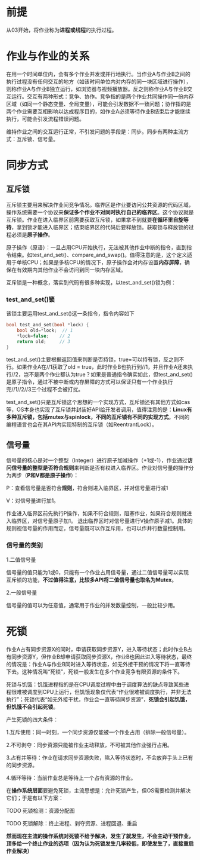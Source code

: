 # 前提

从03开始，将作业称为**进程或线程**的执行过程。

# 作业与作业的关系

在用一个时间单位内，会有多个作业并发或并行地执行。当作业A与作业B之间的执行过程没有任何交互的地方（如该时间单位内对内存的同一块区域进行操作），则称作业A与作业B独立运行，如浏览器与视频播放器。反之则称作业A与作业B交互运行。交互有两种形式：竞争、协作。竞争指的是两个作业共同操作同一份内存区域（如同一个静态变量、全局变量），可能会引发数据不一致问题；协作指的是两个作业需要互相影响以达成程序目的，如作业A必须等待作业B结束后才能继续执行，可能会引发流程错误问题。

维持作业之间的交互运行正常，不引发问题的手段是：同步。同步有两种主流方式：互斥锁、信号量。

# 同步方式

## 互斥锁

互斥锁主要用来解决作业间竞争情况。临界区是作业要访问公共资源的代码区域，操作系统需要一个协议来**保证多个作业不对同时执行自己的临界区**。这个协议就是互斥锁。作业在进入临界区前需要获取互斥锁，如果拿不到就要**在循环里自旋等待**，拿到锁才能进入临界区；结束临界区的代码后要释放锁。获取锁与释放锁的过程必须是**原子操作**。

原子操作（原语）：一旦占用CPU开始执行，无法被其他作业中断的指令，直到指令结束。如test_and_set()、compare_and_swap()。值得注意的是，这个定义适用于单核CPU；如果是多核CPU的情况下，原子操作会对内存设置**内存屏障**，确保在有效期内其他作业不会访问到同一块内存区域。

互斥锁是一种概念，落实到代码有很多种实现，以test_and_set()锁为例：

### test_and_set()锁

该锁主要运用test_and_set()这一条指令，指令内容如下

```c
bool test_and_set(bool *lock) { 
    bool old=*lock;  // 1
    *lock=false; 	// 2
    return old; 	// 3
} 
```

test_and_set()主要根据返回值来判断是否持锁，true=可以持有锁，反之则不行。如果作业A在//1获取了old = true，此时作业B也执行到//1，并且作业A还未执行//2，岂不是两个作业都认为true？如果是普通指令确实如此，但test_and_set()是原子指令，通过不被中断或内存屏障的方式可以保证只有一个作业执行完//1//2//3三个过程不会被打扰。

test_and_set()只是互斥锁这个思想的一个实现方式，互斥锁还有其他方式如cas等，OS本身也实现了互斥锁并封装好API给开发者调用，值得注意的是：**Linux有多种互斥锁，包括mutex与spinlock，不同的互斥锁有不同的实现方式**。不同的编程语言也会在其API内实现特制的互斥锁（如ReentrantLock）。

## 信号量

信号量的核心是对一个整型（Integer）进行原子加减操作（+1或-1），作业通过**访问信号量的整型是否符合规则**来判断是否有权进入临界区。作业对信号量的操作分为两步（**P和V都是原子操作**）：

P：查看信号量是否符合**规则**，符合则进入临界区，并对信号量进行减1

V：对信号量进行加1。

作业进入临界区前先执行P操作，如果不符合规则，阻塞作业，如果符合规则就进入临界区，对信号量原子加1。 退出临界区时对信号量进行V操作原子减1。具体的规则视信号量的作用而定，信号量既可以作互斥用，也可以作并行数量控制用。

### 信号量的类别

1.二值信号量

信号量的值只能为1或0，只能有一个作业占用信号量，通过二值信号量可以实现互斥锁的功能，**不过值得注意，比较多API将二值信号量也取名为Mutex**。

2.一般信号量

信号量的值可以为任意值，通常用于作业的并发数量控制，一般比较少用。

# 死锁

作业A占有同步资源X的同时，申请获取同步资源Y，进入等待状态；此时作业B占有同步资源Y，但作业B却申请获取同步资源X，作业B也因此进入等待状态，最终的情况是：作业A与作业B同时进入等待状态，如无外接干预的情况下将一直等待下去。这种情况叫“死锁”，死锁一般发生在多个作业竞争有限资源的条件下。

死锁与饥饿：饥饿进程指的是在CPU调度过程中由于调度算法的缺点导致某些进程很难被调度到CPU上运行，但饥饿现象仅代表“作业很难被调度执行，并非无法执行”；死锁代表“如无外接干扰，作业会一直等待同步资源”，**死锁会引起饥饿，但饥饿不会引起死锁**。

产生死锁的四大条件：

1.互斥使用：同一时刻，一个同步资源仅能被一个作业占用（排除一般信号量）。

2.不可剥夺：同步资源只能被作业主动释放，不可被其他作业强行占用。

3.占有并等待：作业在请求同步资源失败，陷入等待状态时，不会放弃手头上已有的同步资源。

4.循环等待：当前作业总是等待上一个占有资源的作业。

在**操作系统层面**要避免死锁，主流思想是：允许死锁产生，但OS需要检测并解决它们；于是有以下方案：

TODO 死锁检测：资源分配图

TODO 死锁解除：终止进程、剥夺资源、进程回退、重启

**然而现在主流的操作系统对死锁不给予解决，发生了就发生，不会主动干预作业，顶多给一个终止作业的选项（因为认为死锁发生几率较低，即使发生了，直接重启作业解决）**